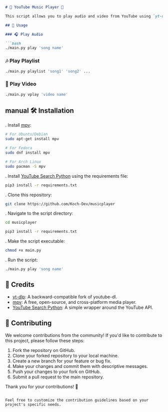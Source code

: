 ```markdown
# 🎵 YouTube Music Player 🎵

This script allows you to play audio and video from YouTube using `yt-dlp` and `mpv` in Python.

## 🚀 Usage

### 🎧 Play Audio

```bash
./main.py play 'song name'
```

### 🎶 Play Playlist

```bash
./main.py playlist 'song1' 'song2' ...
```

### 🎥 Play Video

```bash
./main.py vplay 'video name'
```

## manual 🛠️ Installation

. Install [mpv](https://mpv.io/):

```bash
# For Ubuntu/Debian
sudo apt-get install mpv

# For Fedora
sudo dnf install mpv

# For Arch Linux
sudo pacman -S mpv
```

. Install [YouTube Search Python](https://github.com/alexmercerind/youtube-search-python) using the requirements file:

```bash
pip3 install -r requirements.txt
```

. Clone this repository:

```bash
git clone https://github.com/Koch-Dev/musicplayer
```

. Navigate to the script directory:

```bash
cd musicplayer
```

```bash
pip3 install -r requirements.txt
```

. Make the script executable:

```bash
chmod +x main.py
```

. Run the script:

```bash
./main.py play 'song name'
```

## 🌟 Credits

- [yt-dlp](https://github.com/yt-dlp/yt-dlp): A backward-compatible fork of youtube-dl.
- [mpv](https://mpv.io/): A free, open-source, and cross-platform media player.
- [YouTube Search Python](https://github.com/alexmercerind/youtube-search-python): A simple wrapper around the YouTube API.

## 🤝 Contributing

We welcome contributions from the community! If you'd like to contribute to this project, please follow these steps:

1. Fork the repository on GitHub.
2. Clone your forked repository to your local machine.
3. Create a new branch for your feature or bug fix.
4. Make your changes and commit them with descriptive messages.
5. Push your changes to your fork on GitHub.
6. Submit a pull request to the main repository.

Thank you for your contributions! 🎉
```

Feel free to customize the contribution guidelines based on your project's specific needs.
